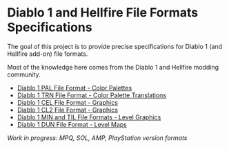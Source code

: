 # Diablo 1 and Hellfire File Formats Specifications

The goal of this project is to provide precise specifications for Diablo 1 (and Hellfire add-on) file formats.

Most of the knowledge here comes from the Diablo 1 and Hellfire modding community.

- [Diablo 1 PAL File Format - Color Palettes](PAL.md)
- [Diablo 1 TRN File Format - Color Palette Translations](TRN.md)
- [Diablo 1 CEL File Format - Graphics](CEL.md)
- [Diablo 1 CL2 File Format - Graphics](CL2.md)
- [Diablo 1 MIN and TIL File Formats - Level Graphics](MIN-TIL.md)
- [Diablo 1 DUN File Format - Level Maps](DUN.md)

*Work in progress: MPQ, SOL, AMP, PlayStation version formats*
